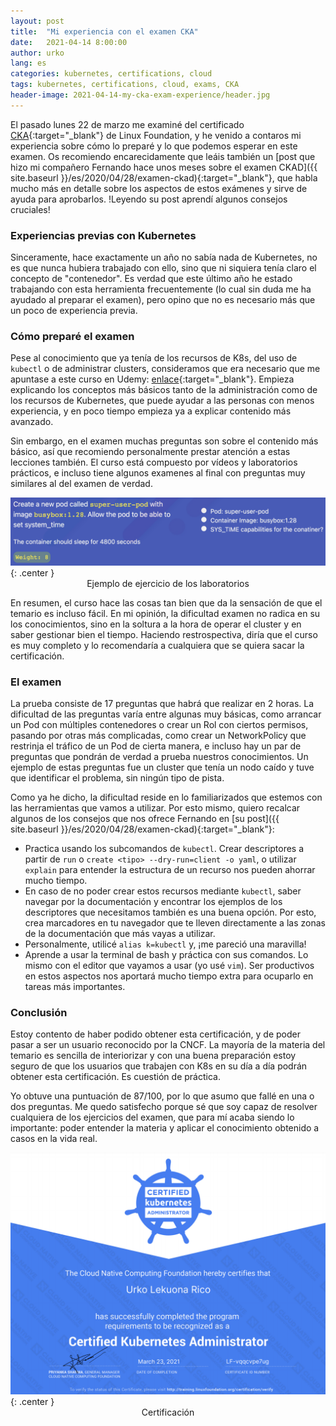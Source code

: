 ```yaml
---
layout: post
title:  "Mi experiencia con el examen CKA"
date:   2021-04-14 8:00:00
author: urko
lang: es
categories: kubernetes, certifications, cloud
tags: kubernetes, certifications, cloud, exams, CKA
header-image: 2021-04-14-my-cka-exam-experience/header.jpg
---
```


El pasado lunes 22 de marzo me examiné del certificado [CKA](https://training.linuxfoundation.org/certification/certified-kubernetes-administrator-cka/){:target="_blank"} de Linux Foundation, y he venido a contaros mi experiencia sobre cómo lo preparé y lo que podemos esperar en este examen. Os recomiendo encarecidamente que leáis también un [post que hizo mi compañero Fernando hace unos meses sobre el examen CKAD]({{ site.baseurl }}/es/2020/04/28/examen-ckad){:target="_blank"}, que habla mucho más en detalle sobre los aspectos de estos exámenes y sirve de ayuda para aprobarlos. !Leyendo su post aprendí algunos consejos cruciales!

### Experiencias previas con Kubernetes

Sinceramente, hace exactamente un año no sabía nada de Kubernetes, no es que nunca hubiera trabajado con ello, sino que ni siquiera tenía claro el concepto de "contenedor". Es verdad que este último año he estado trabajando con esta herramienta frecuentemente (lo cual sin duda me ha ayudado al preparar el examen), pero opino que no es necesario más que un poco de experiencia previa.

### Cómo preparé el examen

Pese al conocimiento que ya tenía de los recursos de K8s, del uso de `kubectl` o de administrar clusters, consideramos que era necesario que me apuntase a este curso en Udemy: [enlace](https://www.udemy.com/course/certified-kubernetes-administrator-with-practice-tests){:target="_blank"}. Empieza explicando los conceptos más básicos tanto de la administración como de los recursos de Kubernetes, que puede ayudar a las personas con menos experiencia, y en poco tiempo empieza ya a explicar contenido más avanzado. 

Sin embargo, en el examen muchas preguntas son sobre el contenido más básico, así que recomiendo personalmente prestar atención a estas lecciones también. El curso está compuesto por vídeos y laboratorios prácticos, e incluso tiene algunos examenes al final con preguntas muy similares al del examen de verdad.

![Ejemplo de ejercicio de los laboratorios](/assets/images/2021-04-14-my-cka-exam-experience/exercise.jpg){: .center }
<label style="text-align: center; display: block;">Ejemplo de ejercicio de los laboratorios</label>

En resumen, el curso hace las cosas tan bien que da la sensación de que el temario es incluso fácil. En mi opinión, la dificultad examen no radica en su los conocimientos, sino en la soltura a la hora de operar el cluster y en saber gestionar bien el tiempo. Haciendo restrospectiva, diría que el curso es muy completo y lo recomendaría a cualquiera que se quiera sacar la certificación.

### El examen

La prueba consiste de 17 preguntas que habrá que realizar en 2 horas. La dificultad de las preguntas varía entre algunas muy básicas, como arrancar un Pod con múltiples contenedores o crear un Rol con ciertos permisos, pasando por otras más complicadas, como crear un NetworkPolicy que restrinja el tráfico de un Pod de cierta manera, e incluso hay un par de preguntas que pondrán de verdad a prueba nuestros conocimientos. Un ejemplo de estas preguntas fue un cluster que tenía un nodo caído y tuve que identificar el problema, sin ningún tipo de pista.

Como ya he dicho, la dificultad reside en lo familiarizados que estemos con las herramientas que vamos a utilizar. Por esto mismo, quiero recalcar algunos de los consejos que nos ofrece Fernando en [su post]({{ site.baseurl }}/es/2020/04/28/examen-ckad){:target="_blank"}:

* Practica usando los subcomandos de `kubectl`. Crear descriptores a partir de `run` o `create <tipo> --dry-run=client -o yaml`, o utilizar `explain` para entender la estructura de un recurso nos pueden ahorrar mucho tiempo.
* En caso de no poder crear estos recursos mediante `kubectl`, saber navegar por la documentación y encontrar los ejemplos de los descriptores que necesitamos también es una buena opción. Por esto, crea marcadores en tu navegador que te lleven directamente a las zonas de la documentación que más vayas a utilizar.
* Personalmente, utilicé `alias k=kubectl` y, ¡me pareció una maravilla!
* Aprende a usar la terminal de bash y práctica con sus comandos. Lo mismo con el editor que vayamos a usar (yo usé `vim`). Ser productivos en estos aspectos nos aportará mucho tiempo extra para ocuparlo en tareas más importantes.

### Conclusión

Estoy contento de haber podido obtener esta certificación, y de poder pasar a ser un usuario reconocido por la CNCF. La mayoría de la materia del temario es sencilla de interiorizar y con una buena preparación estoy seguro de que los usuarios que trabajen con K8s en su día a día podrán obtener esta certificación. Es cuestión de práctica.

Yo obtuve una puntuación de 87/100, por lo que asumo que fallé en una o dos preguntas. Me quedo satisfecho porque sé que soy capaz de resolver cualquiera de los ejercicios del examen, que para mí acaba siendo lo importante: poder entender la materia y aplicar el conocimiento obtenido a casos en la vida real.

![Certificación](/assets/images/2021-04-14-my-cka-exam-experience/certification.png){: .center }
<label style="text-align: center; display: block;">Certificación</label>
